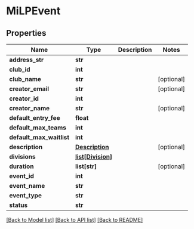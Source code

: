 # MiLPEvent

## Properties
Name | Type | Description | Notes
------------ | ------------- | ------------- | -------------
**address_str** | **str** |  | 
**club_id** | **int** |  | 
**club_name** | **str** |  | [optional] 
**creator_email** | **str** |  | [optional] 
**creator_id** | **int** |  | 
**creator_name** | **str** |  | [optional] 
**default_entry_fee** | **float** |  | 
**default_max_teams** | **int** |  | 
**default_max_waitlist** | **int** |  | 
**description** | [**Description**](Description.md) |  | [optional] 
**divisions** | [**list[Division]**](Division.md) |  | 
**duration** | **list[str]** |  | [optional] 
**event_id** | **int** |  | 
**event_name** | **str** |  | 
**event_type** | **str** |  | 
**status** | **str** |  | 

[[Back to Model list]](../README.md#documentation-for-models) [[Back to API list]](../README.md#documentation-for-api-endpoints) [[Back to README]](../README.md)

